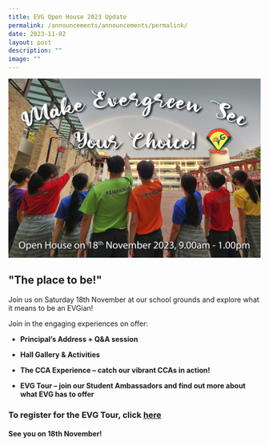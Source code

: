 ```yaml
---
title: EVG Open House 2023 Update
permalink: /announcements/announcements/permalink/
date: 2023-11-02
layout: post
description: ""
image: ""
---
```

![Open House 2023](/images/evg%202023%20road%20run%20full-school%20portrait%20v6%20copy%20(jpeg).jpg)

       

## **"The place to be!"**
	
Join us on Saturday 18th November at our school grounds and explore what it means to be an EVGian!

Join in the engaging experiences on offer:

* **Principal’s Address + Q&amp;A session**

* **Hall Gallery &amp; Activities**

* **The CCA Experience – catch our vibrant CCAs in action!**

* **EVG Tour – join our Student Ambassadors and find out more about what EVG has to offer**

### **To register for the EVG Tour, click [here](https://go.gov.sg/tourevg)**
#### **See you on 18th November!**